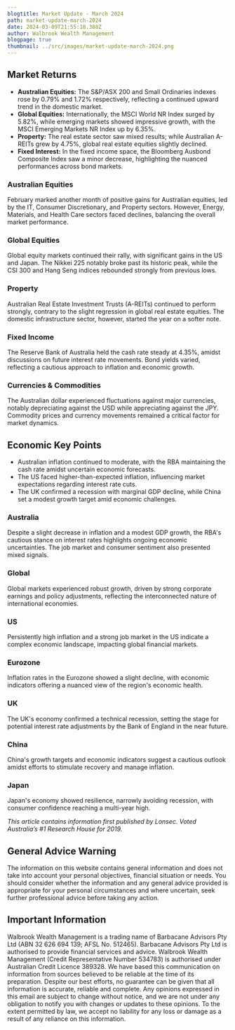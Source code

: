 ```yaml
---
blogtitle: Market Update - March 2024
path: market-update-march-2024
date: 2024-03-09T21:55:18.388Z
author: Walbrook Wealth Management
blogpage: true
thumbnail: ../src/images/market-update-march-2024.png
---
```



## Market Returns

- **Australian Equities:** The S&P/ASX 200 and Small Ordinaries indexes rose by 0.79% and 1.72% respectively, reflecting a continued upward trend in the domestic market.
- **Global Equities:** Internationally, the MSCI World NR Index surged by 5.82%, while emerging markets showed impressive growth, with the MSCI Emerging Markets NR Index up by 6.35%.
- **Property:** The real estate sector saw mixed results; while Australian A-REITs grew by 4.75%, global real estate equities slightly declined.
- **Fixed Interest:** In the fixed income space, the Bloomberg Ausbond Composite Index saw a minor decrease, highlighting the nuanced performances across bond markets.

### Australian Equities

February marked another month of positive gains for Australian equities, led by the IT, Consumer Discretionary, and Property sectors. However, Energy, Materials, and Health Care sectors faced declines, balancing the overall market performance.

### Global Equities

Global equity markets continued their rally, with significant gains in the US and Japan. The Nikkei 225 notably broke past its historic peak, while the CSI 300 and Hang Seng indices rebounded strongly from previous lows.

### Property

Australian Real Estate Investment Trusts (A-REITs) continued to perform strongly, contrary to the slight regression in global real estate equities. The domestic infrastructure sector, however, started the year on a softer note.

### Fixed Income

The Reserve Bank of Australia held the cash rate steady at 4.35%, amidst discussions on future interest rate movements. Bond yields varied, reflecting a cautious approach to inflation and economic growth.

### Currencies & Commodities

The Australian dollar experienced fluctuations against major currencies, notably depreciating against the USD while appreciating against the JPY. Commodity prices and currency movements remained a critical factor for market dynamics.

## Economic Key Points

- Australian inflation continued to moderate, with the RBA maintaining the cash rate amidst uncertain economic forecasts.
- The US faced higher-than-expected inflation, influencing market expectations regarding interest rate cuts.
- The UK confirmed a recession with marginal GDP decline, while China set a modest growth target amid economic challenges.

### Australia

Despite a slight decrease in inflation and a modest GDP growth, the RBA's cautious stance on interest rates highlights ongoing economic uncertainties. The job market and consumer sentiment also presented mixed signals.

### Global

Global markets experienced robust growth, driven by strong corporate earnings and policy adjustments, reflecting the interconnected nature of international economies.

### US

Persistently high inflation and a strong job market in the US indicate a complex economic landscape, impacting global financial markets.

### Eurozone

Inflation rates in the Eurozone showed a slight decline, with economic indicators offering a nuanced view of the region's economic health.

### UK

The UK's economy confirmed a technical recession, setting the stage for potential interest rate adjustments by the Bank of England in the near future.

### China

China's growth targets and economic indicators suggest a cautious outlook amidst efforts to stimulate recovery and manage inflation.

### Japan

Japan's economy showed resilience, narrowly avoiding recession, with consumer confidence reaching a multi-year high.

*This article contains information first published by Lonsec. Voted Australia’s #1 Research House for 2019.*

## General Advice Warning

The information on this website contains general information and does not take into account your personal objectives, financial situation or needs. You should consider whether the information and any general advice provided is appropriate for your personal circumstances and where uncertain, seek further professional advice before taking any action.

## Important Information

Walbrook Wealth Management is a trading name of Barbacane Advisors Pty Ltd (ABN 32 626 694 139; AFSL No. 512465). Barbacane Advisors Pty Ltd is authorised to provide financial services and advice. Walbrook Wealth Management (Credit Representative Number 534783) is authorised under Australian Credit Licence 389328.  We have based this communication on information from sources believed to be reliable at the time of its preparation. Despite our best efforts, no guarantee can be given that all information is accurate, reliable and complete. Any opinions expressed in this email are subject to change without notice, and we are not under any obligation to notify you with changes or updates to these opinions. To the extent permitted by law, we accept no liability for any loss or damage as a result of any reliance on this information.
```
